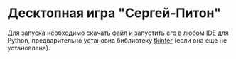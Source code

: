 # Десктопная игра "Сергей-Питон"

Для запуска необходимо скачать файл и запустить его в любом IDE для Python, предварительно установив библиотеку [tkinter](https://docs.python.org/3.10/library/tkinter.html#module-tkinter) (если она еще не установлена).
